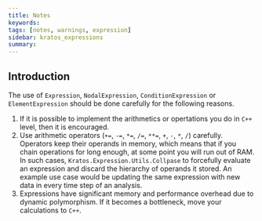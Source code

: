 ```yaml
---
title: Notes
keywords: 
tags: [notes, warnings, expression]
sidebar: kratos_expressions
summary: 
---
```


## Introduction

The use of ```Expression```, ```NodalExpression```, ```ConditionExpression``` or ```ElementExpression``` should be done carefully for the following reasons.

1. If it is possible to implement the arithmetics or opertations you do in ```C++``` level, then it is encouraged.
2. Use arithmetic operators (`+=`, `-=`, `*=`, `/=`, `**=`, `+`, `-`, `*`, `/`) carefully. Operators keep their operands in memory, which means that if you chain operations for long enough, at some point you will run out of RAM. In such cases, `Kratos.Expression.Utils.Collpase` to forcefully evaluate an expression and discard the hierarchy of operands it stored. An example use case would be updating the same expression with new data in every time step of an analysis.
3. Expressions have significant memory and performance overhead due to dynamic polymorphism. If it becomes a bottleneck, move your calculations to `C++`.
